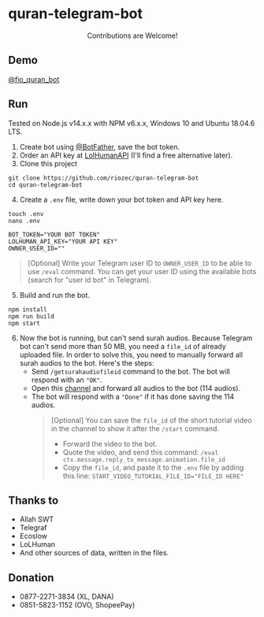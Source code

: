 # quran-telegram-bot

<center> Contributions are Welcome! </center>

## Demo

[@fio_quran_bot](https://t.me/fio_quran_bot)

## Run

Tested on Node.js v14.x.x with NPM v6.x.x, Windows 10 and Ubuntu 18.04.6 LTS.

1. Create bot using [@BotFather](https://t.me/BotFather), save the bot token.
2. Order an API key at [LolHumanAPI](https://api.lolhuman.xyz/docs) (I'll find a free alternative later).
3. Clone this project

```
git clone https://github.com/riozec/quran-telegram-bot
cd quran-telegram-bot
```

4. Create a `.env` file, write down your bot token and API key here.

```
touch .env
nano .env
```

```
BOT_TOKEN="YOUR BOT TOKEN"
LOLHUMAN_API_KEY="YOUR API KEY"
OWNER_USER_ID=""
```

> [Optional] Write your Telegram user ID to `OWNER_USER_ID` to be able to use `/eval` command. You can get your user ID using the available bots (search for "user id bot" in Telegram).

5. Build and run the bot.

```
npm install
npm run build
npm start
```

6.  Now the bot is running, but can't send surah audios. Because Telegram bot can't send more than 50 MB, you need a `file_id` of already uploaded file. In order to solve this, you need to manually forward all surah audios to the bot. Here's the steps:
    -   Send `/getsurahaudiofileid` command to the bot. The bot will respond with an `"OK"`.
    -   Open this [channel](https://t.me/fio_bot_quran_surah_audio) and forward all audios to the bot (114 audios).
    -   The bot will respond with a `"Done"` if it has done saving the 114 audios.
        > [Optional] You can save the `file_id` of the short tutorial video in the channel to show it after the `/start` command.
        >
        > -   Forward the video to the bot.
        > -   Quote the video, and send this command: `/eval ctx.message.reply_to_message.animation.file_id`
        > -   Copy the `file_id`, and paste it to the `.env` file by adding this line: `START_VIDEO_TUTORIAL_FILE_ID="FILE_ID HERE"`

## Thanks to

-   Allah SWT
-   Telegraf
-   Ecoslow
-   LoLHuman
-   And other sources of data, written in the files.

## Donation

-   0877-2271-3834 (XL, DANA)
-   0851-5823-1152 (OVO, ShopeePay)
